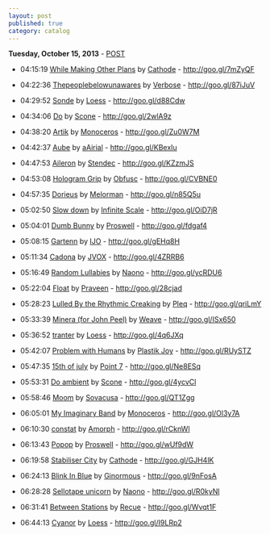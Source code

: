 ```yaml
---
layout: post
published: true
category: catalog
---
```


**Tuesday, October 15, 2013** - [POST](/2013/10/15/monoceros-radio)

*   04:15:19  [While Making Other Plans](http://goo.gl/8Ln7yW) by [Cathode](http://www.last.fm/music/Cathode) - http://goo.gl/7mZyQF

*   04:22:36  [Thepeoplebelowunawares](http://goo.gl/mBzkTH) by [Verbose](http://www.last.fm/music/Verbose) - http://goo.gl/87iJuV

*   04:29:52  [Sonde](http://goo.gl/CQsw4i) by [Loess](http://www.last.fm/music/Loess) - http://goo.gl/d88Cdw

*   04:34:06  [Do](http://goo.gl/If1aVq) by [Scone](http://www.last.fm/music/Scone) - http://goo.gl/2wlA9z

*   04:38:20  [Artik](http://goo.gl/Rt6fuE) by [Monoceros](http://www.last.fm/music/Monoceros) - http://goo.gl/Zu0W7M

*   04:42:37  [Aube](http://goo.gl/0KkO3T) by [aAirial](http://www.last.fm/music/aAirial) - http://goo.gl/KBexIu

*   04:47:53  [Aileron](http://goo.gl/fdKcpH) by [Stendec](http://www.last.fm/music/Stendec) - http://goo.gl/KZzmJS

*   04:53:08  [Hologram Grip](http://goo.gl/csYLH6) by [Obfusc](http://www.last.fm/music/Obfusc) - http://goo.gl/CVBNE0

*   04:57:35  [Dorieus](http://goo.gl/aWyifp) by [Melorman](http://www.last.fm/music/Melorman) - http://goo.gl/n85Q5u

*   05:02:50  [Slow down](http://goo.gl/e1KzAU) by [Infinite Scale](http://www.last.fm/music/Infinite+Scale) - http://goo.gl/OiD7jR

*   05:04:01  [Dumb Bunny](http://goo.gl/MQPySo) by [Proswell](http://www.last.fm/music/Proswell) - http://goo.gl/fdgaf4

*   05:08:15  [Gartenn](http://goo.gl/IU9uyO) by [IJO](http://www.last.fm/music/IJO) - http://goo.gl/gEHq8H

*   05:11:34  [Cadona](http://goo.gl/w8MI7D) by [JVOX](http://www.last.fm/music/JVOX) - http://goo.gl/4ZRRB6

*   05:16:49  [Random Lullabies](http://goo.gl/KSuTc1) by [Naono](http://www.last.fm/music/Naono) - http://goo.gl/ycRDU6

*   05:22:04  [Float](http://goo.gl/txZHpH) by [Praveen](http://www.last.fm/music/Praveen) - http://goo.gl/28cjad

*   05:28:23  [Lulled By the Rhythmic Creaking](http://goo.gl/pfyQ7n) by [Pleq](http://www.last.fm/music/Pleq) - http://goo.gl/qriLmY

*   05:33:39  [Minera (for John Peel)](http://goo.gl/MCmVYm) by [Weave](http://www.last.fm/music/Weave) - http://goo.gl/ISx650

*   05:36:52  [tranter](http://goo.gl/BYTxyK) by [Loess](http://www.last.fm/music/Loess) - http://goo.gl/4q6JXq

*   05:42:07  [Problem with Humans](http://goo.gl/m4rK9I) by [Plastik Joy](http://www.last.fm/music/Plastik+Joy) - http://goo.gl/RUySTZ

*   05:47:35  [15th of july](http://goo.gl/bct2o3) by [Point 7](http://www.last.fm/music/Point+7) - http://goo.gl/Ne8ESq

*   05:53:31  [Do ambient](http://goo.gl/4HHw7f) by [Scone](http://www.last.fm/music/Scone) - http://goo.gl/4ycvCl

*   05:58:46  [Moom](http://goo.gl/e020as) by [Sovacusa](http://www.last.fm/music/Sovacusa) - http://goo.gl/QT1Zgg

*   06:05:01  [My Imaginary Band](http://goo.gl/iGVjjq) by [Monoceros](http://www.last.fm/music/Monoceros) - http://goo.gl/Ol3y7A

*   06:10:30  [constat](http://goo.gl/CX17D8) by [Amorph](http://www.last.fm/music/Amorph) - http://goo.gl/rCknWl

*   06:13:43  [Popop](http://goo.gl/EEyuo7) by [Proswell](http://www.last.fm/music/Proswell) - http://goo.gl/wUf9dW

*   06:19:58  [Stabiliser City](http://goo.gl/KRbhYk) by [Cathode](http://www.last.fm/music/Cathode) - http://goo.gl/GJH4lK

*   06:24:13  [Blink In Blue](http://goo.gl/U5vkSI) by [Ginormous](http://www.last.fm/music/Ginormous) - http://goo.gl/9nFosA

*   06:28:28  [Sellotape unicorn](http://goo.gl/VDzJoo) by [Naono](http://www.last.fm/music/Naono) - http://goo.gl/R0kyNl

*   06:31:41  [Between Stations](http://goo.gl/0WuYK4) by [Recue](http://www.last.fm/music/Recue) - http://goo.gl/Wvqt1F

*   06:44:13  [Cyanor](http://goo.gl/AvCocJ) by [Loess](http://www.last.fm/music/Loess) - http://goo.gl/I9LRp2

